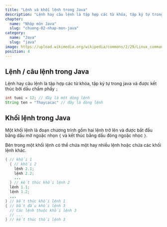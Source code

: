 ```yaml
---
title: "Lệnh và khối lệnh trong Java"
description: "Lệnh hay câu lệnh là tập hợp các từ khóa, tập ký tự trong java và được kết thúc bởi dấu chấm phẩy"
chapter:
  name: "Nhập môn Java"
  slug: "chuong-02-nhap-mon-java"
category:
  name: "Java"
  slug: "java"
image: https://upload.wikimedia.org/wikipedia/commons/2/29/Linux_command-line._Bash._GNOME_Terminal._screenshot.png
position: 4
---
```


## Lệnh / câu lệnh trong Java

Lệnh hay câu lệnh là tập hợp các từ khóa, tập ký tự trong java và được kết thúc bởi dấu chấm phẩy `;`

<content-example/>

```java
int tuoi = 12; // đây là một dòng lệnh
String ten = "Thaycacac" // đây là dòng lệnh
```

## Khối lệnh trong Java

Một khối lệnh là đoạn chương trình gồm hai lệnh trở lên và được bắt đầu bằng dấu mở ngoặc nhọn `{` và kết thúc bằng dấu đóng ngoặc nhọc `}`.

Bên trong một khối lệnh có thể chứa một hay nhiều lệnh hoặc chứa các khối lệnh khác.

```java
{ // khối 1
  { // khối 2
    lệnh 2.1;
    lệnh 2.2;
    ...
  } // kết thúc khối lệnh 2
  lệnh 1.1;
  lệnh 1.2;
  ...
} // kết thúc khối lệnh 1
{ // bắt đầu khối lệnh 3
  // Các lệnh thuộc khối lệnh 3
  // ...
} // kết thúc thối lệnh 3
```
